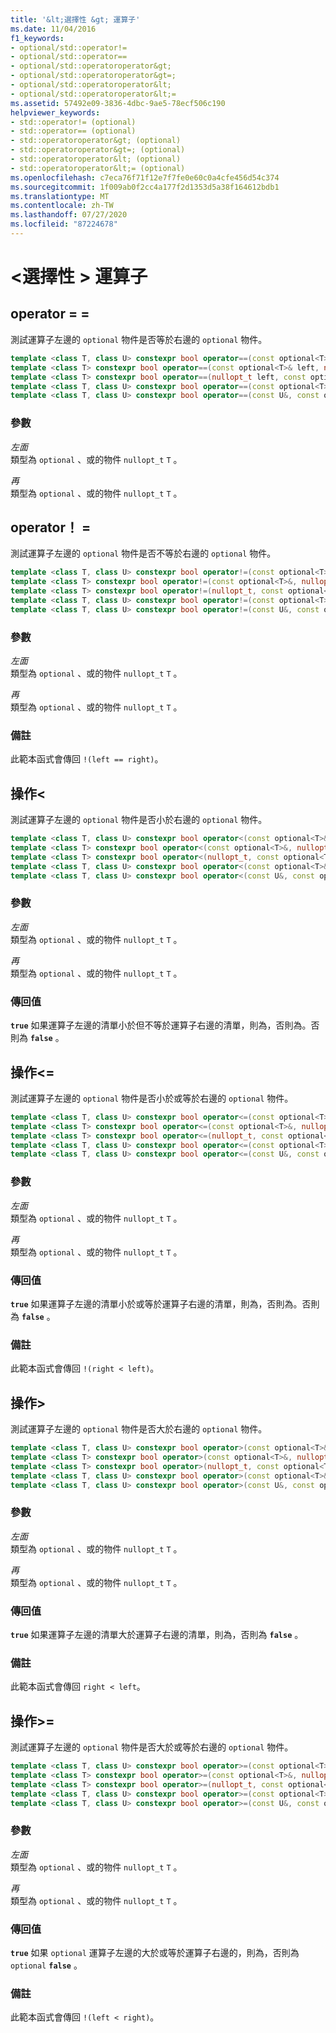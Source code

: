 ```yaml
---
title: '&lt;選擇性 &gt; 運算子'
ms.date: 11/04/2016
f1_keywords:
- optional/std::operator!=
- optional/std::operator==
- optional/std::operatoroperator&gt;
- optional/std::operatoroperator&gt=;
- optional/std::operatoroperator&lt;
- optional/std::operatoroperator&lt;=
ms.assetid: 57492e09-3836-4dbc-9ae5-78ecf506c190
helpviewer_keywords:
- std::operator!= (optional)
- std::operator== (optional)
- std::operatoroperator&gt; (optional)
- std::operatoroperator&gt=; (optional)
- std::operatoroperator&lt; (optional)
- std::operatoroperator&lt;= (optional)
ms.openlocfilehash: c7eca76f71f12e7f7fe0e60c0a4cfe456d54c374
ms.sourcegitcommit: 1f009ab0f2cc4a177f2d1353d5a38f164612bdb1
ms.translationtype: MT
ms.contentlocale: zh-TW
ms.lasthandoff: 07/27/2020
ms.locfileid: "87224678"
---
```

# <a name="ltoptionalgt-operators"></a>&lt;選擇性 &gt; 運算子

## <a name="operator"></a><a name="op_eq_eq"></a>operator = =

測試運算子左邊的 `optional` 物件是否等於右邊的 `optional` 物件。

```cpp
template <class T, class U> constexpr bool operator==(const optional<T>& left, const optional<U>& right);
template <class T> constexpr bool operator==(const optional<T>& left, nullopt_t right) noexcept;
template <class T> constexpr bool operator==(nullopt_t left, const optional<T>& right) noexcept;
template <class T, class U> constexpr bool operator==(const optional<T>&, const U&);
template <class T, class U> constexpr bool operator==(const U&, const optional<T>&);
```

### <a name="parameters"></a>參數

*左面*\
類型為 `optional` 、或的物件 `nullopt_t` `T` 。

*再*\
類型為 `optional` 、或的物件 `nullopt_t` `T` 。

## <a name="operator"></a><a name="op_neq"></a>operator！ =

測試運算子左邊的 `optional` 物件是否不等於右邊的 `optional` 物件。

```cpp
template <class T, class U> constexpr bool operator!=(const optional<T>&, const optional<U>&);
template <class T> constexpr bool operator!=(const optional<T>&, nullopt_t) noexcept;
template <class T> constexpr bool operator!=(nullopt_t, const optional<T>&) noexcept;
template <class T, class U> constexpr bool operator!=(const optional<T>&, const U&);
template <class T, class U> constexpr bool operator!=(const U&, const optional<T>&);
```

### <a name="parameters"></a>參數

*左面*\
類型為 `optional` 、或的物件 `nullopt_t` `T` 。

*再*\
類型為 `optional` 、或的物件 `nullopt_t` `T` 。

### <a name="remarks"></a>備註

此範本函式會傳回 `!(left == right)`。

## <a name="operatorlt"></a><a name="op_lt"></a>操作&lt;

測試運算子左邊的 `optional` 物件是否小於右邊的 `optional` 物件。

```cpp
template <class T, class U> constexpr bool operator<(const optional<T>&, const optional<U>&);
template <class T> constexpr bool operator<(const optional<T>&, nullopt_t) noexcept;
template <class T> constexpr bool operator<(nullopt_t, const optional<T>&) noexcept;
template <class T, class U> constexpr bool operator<(const optional<T>&, const U&);
template <class T, class U> constexpr bool operator<(const U&, const optional<T>&);
```

### <a name="parameters"></a>參數

*左面*\
類型為 `optional` 、或的物件 `nullopt_t` `T` 。

*再*\
類型為 `optional` 、或的物件 `nullopt_t` `T` 。

### <a name="return-value"></a>傳回值

**`true`** 如果運算子左邊的清單小於但不等於運算子右邊的清單，則為，否則為。否則為 **`false`** 。

## <a name="operatorlt"></a><a name="op_lt_eq"></a>操作&lt;=

測試運算子左邊的 `optional` 物件是否小於或等於右邊的 `optional` 物件。

```cpp
template <class T, class U> constexpr bool operator<=(const optional<T>&, const optional<U>&);
template <class T> constexpr bool operator<=(const optional<T>&, nullopt_t) noexcept;
template <class T> constexpr bool operator<=(nullopt_t, const optional<T>&) noexcept;
template <class T, class U> constexpr bool operator<=(const optional<T>&, const U&);
template <class T, class U> constexpr bool operator<=(const U&, const optional<T>&);
```

### <a name="parameters"></a>參數

*左面*\
類型為 `optional` 、或的物件 `nullopt_t` `T` 。

*再*\
類型為 `optional` 、或的物件 `nullopt_t` `T` 。

### <a name="return-value"></a>傳回值

**`true`** 如果運算子左邊的清單小於或等於運算子右邊的清單，則為，否則為。否則為 **`false`** 。

### <a name="remarks"></a>備註

此範本函式會傳回 `!(right < left)`。

## <a name="operatorgt"></a><a name="op_gt"></a>操作&gt;

測試運算子左邊的 `optional` 物件是否大於右邊的 `optional` 物件。

```cpp
template <class T, class U> constexpr bool operator>(const optional<T>&, const optional<U>&);
template <class T> constexpr bool operator>(const optional<T>&, nullopt_t) noexcept;
template <class T> constexpr bool operator>(nullopt_t, const optional<T>&) noexcept;
template <class T, class U> constexpr bool operator>(const optional<T>&, const U&);
template <class T, class U> constexpr bool operator>(const U&, const optional<T>&);
```

### <a name="parameters"></a>參數

*左面*\
類型為 `optional` 、或的物件 `nullopt_t` `T` 。

*再*\
類型為 `optional` 、或的物件 `nullopt_t` `T` 。

### <a name="return-value"></a>傳回值

**`true`** 如果運算子左邊的清單大於運算子右邊的清單，則為，否則為 **`false`** 。

### <a name="remarks"></a>備註

此範本函式會傳回 `right < left`。

## <a name="operatorgt"></a><a name="op_gt_eq"></a>操作&gt;=

測試運算子左邊的 `optional` 物件是否大於或等於右邊的 `optional` 物件。

```cpp
template <class T, class U> constexpr bool operator>=(const optional<T>&, const optional<U>&);
template <class T> constexpr bool operator>=(const optional<T>&, nullopt_t) noexcept;
template <class T> constexpr bool operator>=(nullopt_t, const optional<T>&) noexcept;
template <class T, class U> constexpr bool operator>=(const optional<T>&, const U&);
template <class T, class U> constexpr bool operator>=(const U&, const optional<T>&);
```

### <a name="parameters"></a>參數

*左面*\
類型為 `optional` 、或的物件 `nullopt_t` `T` 。

*再*\
類型為 `optional` 、或的物件 `nullopt_t` `T` 。

### <a name="return-value"></a>傳回值

**`true`** 如果 `optional` 運算子左邊的大於或等於運算子右邊的，則為，否則為 `optional` **`false`** 。

### <a name="remarks"></a>備註

此範本函式會傳回 `!(left < right)`。
